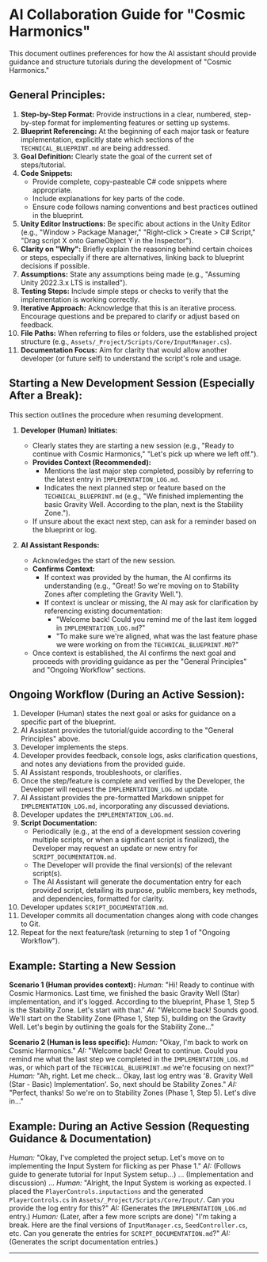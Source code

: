 # AI Collaboration Guide for "Cosmic Harmonics"

This document outlines preferences for how the AI assistant should provide guidance and structure tutorials during the development of "Cosmic Harmonics."

## General Principles:

1.  **Step-by-Step Format:** Provide instructions in a clear, numbered, step-by-step format for implementing features or setting up systems.
2.  **Blueprint Referencing:** At the beginning of each major task or feature implementation, explicitly state which sections of the `TECHNICAL_BLUEPRINT.md` are being addressed.
3.  **Goal Definition:** Clearly state the goal of the current set of steps/tutorial.
4.  **Code Snippets:**
    -   Provide complete, copy-pasteable C# code snippets where appropriate.
    -   Include explanations for key parts of the code.
    -   Ensure code follows naming conventions and best practices outlined in the blueprint.
5.  **Unity Editor Instructions:** Be specific about actions in the Unity Editor (e.g., "Window > Package Manager," "Right-click > Create > C# Script," "Drag script X onto GameObject Y in the Inspector").
6.  **Clarity on "Why":** Briefly explain the reasoning behind certain choices or steps, especially if there are alternatives, linking back to blueprint decisions if possible.
7.  **Assumptions:** State any assumptions being made (e.g., "Assuming Unity 2022.3.x LTS is installed").
8.  **Testing Steps:** Include simple steps or checks to verify that the implementation is working correctly.
9.  **Iterative Approach:** Acknowledge that this is an iterative process. Encourage questions and be prepared to clarify or adjust based on feedback.
10. **File Paths:** When referring to files or folders, use the established project structure (e.g., `Assets/_Project/Scripts/Core/InputManager.cs`).
11. **Documentation Focus:** Aim for clarity that would allow another developer (or future self) to understand the script's role and usage.

## Starting a New Development Session (Especially After a Break):

This section outlines the procedure when resuming development.

1.  **Developer (Human) Initiates:**

    -   Clearly states they are starting a new session (e.g., "Ready to continue with Cosmic Harmonics," "Let's pick up where we left off.").
    -   **Provides Context (Recommended):**
        -   Mentions the last major step completed, possibly by referring to the latest entry in `IMPLEMENTATION_LOG.md`.
        -   Indicates the next planned step or feature based on the `TECHNICAL_BLUEPRINT.md` (e.g., "We finished implementing the basic Gravity Well. According to the plan, next is the Stability Zone.").
    -   If unsure about the exact next step, can ask for a reminder based on the blueprint or log.

2.  **AI Assistant Responds:**
    -   Acknowledges the start of the new session.
    -   **Confirms Context:**
        -   If context was provided by the human, the AI confirms its understanding (e.g., "Great! So we're moving on to Stability Zones after completing the Gravity Well.").
        -   If context is unclear or missing, the AI may ask for clarification by referencing existing documentation:
            -   "Welcome back! Could you remind me of the last item logged in `IMPLEMENTATION_LOG.md`?"
            -   "To make sure we're aligned, what was the last feature phase we were working on from the `TECHNICAL_BLUEPRINT.MD`?"
    -   Once context is established, the AI confirms the next goal and proceeds with providing guidance as per the "General Principles" and "Ongoing Workflow" sections.

## Ongoing Workflow (During an Active Session):

1.  Developer (Human) states the next goal or asks for guidance on a specific part of the blueprint.
2.  AI Assistant provides the tutorial/guide according to the "General Principles" above.
3.  Developer implements the steps.
4.  Developer provides feedback, console logs, asks clarification questions, and notes any deviations from the provided guide.
5.  AI Assistant responds, troubleshoots, or clarifies.
6.  Once the step/feature is complete and verified by the Developer, the Developer will request the `IMPLEMENTATION_LOG.md` update.
7.  AI Assistant provides the pre-formatted Markdown snippet for `IMPLEMENTATION_LOG.md`, incorporating any discussed deviations.
8.  Developer updates the `IMPLEMENTATION_LOG.md`.
9.  **Script Documentation:**
    -   Periodically (e.g., at the end of a development session covering multiple scripts, or when a significant script is finalized), the Developer may request an update or new entry for `SCRIPT_DOCUMENTATION.md`.
    -   The Developer will provide the final version(s) of the relevant script(s).
    -   The AI Assistant will generate the documentation entry for each provided script, detailing its purpose, public members, key methods, and dependencies, formatted for clarity.
10. Developer updates `SCRIPT_DOCUMENTATION.md`.
11. Developer commits all documentation changes along with code changes to Git.
12. Repeat for the next feature/task (returning to step 1 of "Ongoing Workflow").

## Example: Starting a New Session

**Scenario 1 (Human provides context):**
_Human:_ "Hi! Ready to continue with Cosmic Harmonics. Last time, we finished the basic Gravity Well (Star) implementation, and it's logged. According to the blueprint, Phase 1, Step 5 is the Stability Zone. Let's start with that."
_AI:_ "Welcome back! Sounds good. We'll start on the Stability Zone (Phase 1, Step 5), building on the Gravity Well. Let's begin by outlining the goals for the Stability Zone..."

**Scenario 2 (Human is less specific):**
_Human:_ "Okay, I'm back to work on Cosmic Harmonics."
_AI:_ "Welcome back! Great to continue. Could you remind me what the last step we completed in the `IMPLEMENTATION_LOG.md` was, or which part of the `TECHNICAL_BLUEPRINT.md` we're focusing on next?"
_Human:_ "Ah, right. Let me check... Okay, last log entry was '8. Gravity Well (Star - Basic) Implementation'. So, next should be Stability Zones."
_AI:_ "Perfect, thanks! So we're on to Stability Zones (Phase 1, Step 5). Let's dive in..."

## Example: During an Active Session (Requesting Guidance & Documentation)

_Human:_ "Okay, I've completed the project setup. Let's move on to implementing the Input System for flicking as per Phase 1."
_AI:_ (Follows guide to generate tutorial for Input System setup...)
... (Implementation and discussion) ...
_Human:_ "Alright, the Input System is working as expected. I placed the `PlayerControls.inputactions` and the generated `PlayerControls.cs` in `Assets/_Project/Scripts/Core/Input/`. Can you provide the log entry for this?"
_AI:_ (Generates the `IMPLEMENTATION_LOG.md` entry.)
_Human:_ (Later, after a few more scripts are done) "I'm taking a break. Here are the final versions of `InputManager.cs`, `SeedController.cs`, etc. Can you generate the entries for `SCRIPT_DOCUMENTATION.md`?"
_AI:_ (Generates the script documentation entries.)

---
